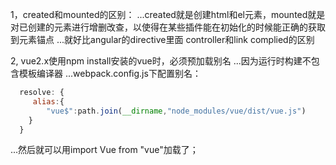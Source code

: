 1，created和mounted的区别：
...created就是创建html和el元素，mounted就是对已创建的元素进行增删改查，以使得在某些插件能在初始化的时候能正确的获取到元素锚点
...就好比angular的directive里面 controller和link complied的区别

2, vue2.x使用npm install安装的vue时，必须预加载别名
...因为运行时构建不包含模板编译器
...webpack.config.js下配置别名：
```javascript
  resolve: {
     alias:{
        "vue$":path.join(__dirname,"node_modules/vue/dist/vue.js")
    }
  }    
``` 

...然后就可以用import Vue from "vue"加载了；
